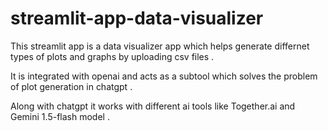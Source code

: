 # streamlit-app-data-visualizer

This streamlit app is a data visualizer app which helps generate differnet types of plots and graphs by uploading csv files .

It is integrated with openai and acts as a subtool which solves the problem of plot generation in chatgpt .

Along with chatgpt it works with different ai tools like Together.ai and Gemini 1.5-flash model .
